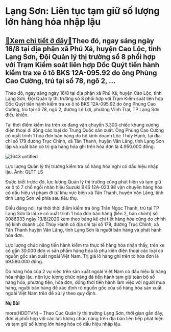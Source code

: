 Lạng Sơn: Liên tục tạm giữ số lượng lớn hàng hóa nhập lậu
=========================================================

[:gift:Xem chi tiết ở đây:gift:](https://hddtvn.com/lang-son-lien-tuc-tam-giu-so-luong-lon-hang-hoa-nhap-lau/)Theo đó, ngay sáng ngày 16/8 tại địa phận xã Phú Xá, huyện Cao Lộc, tỉnh Lạng Sơn, Đội Quản lý thị trường số 8 phối hợp với Trạm Kiểm soát liên hợp Dốc Quýt tiến hành kiểm tra xe ô tô BKS 12A-095.92 do ông Phùng Cao Cường, trú tại số 78, ngõ 2, …
------------------------------------------------------------------------------------------------------------------------------------------------------------------------------------------------------------------------------------------------------


Theo đó, ngay sáng ngày 16/8 tại địa phận xã Phú Xá, huyện Cao Lộc, tỉnh Lạng Sơn, Đội Quản lý thị trường số 8 phối hợp với Trạm Kiểm soát liên hợp Dốc Quýt tiến hành kiểm tra xe ô tô BKS 12A-095.92 do ông Phùng Cao Cường, trú tại số 78, ngõ 2, đường Lê Lợi, phường Vĩnh Trại, TP Lạng Sơn điều khiển.


Tại thời điểm kiểm tra trên xe đang vận chuyển 3.300 chiếc khung xương điện thoại di động các loại do Trung Quốc sản xuất. Ông Phùng Cao Cường có xuất trình 1 hóa đơn bán hàng do hộ kinh doanh Lộc Thúy Hạnh, tại địa chỉ số 179 đường Trục Chính, xã Tân Thanh, huyện Văn Lãng, tỉnh Lạng Sơn lập và xuất bán có trị giá hàng hóa ghi trên hóa đơn là 4.950.000 đồng.





![1643 untitled](https://haiquanonline.com.vn/stores/news_dataimages/nubt/082020/19/08/in_article/1643_untitled.png?rt=20200819085221 "Lực lượng Quản lý thị trường kiểm tra số hàng hóa nghi có dấu hiệu nhập lậu. Ảnh: QLTT LS")


Lực lượng Quản lý thị trường kiểm tra số hàng hóa nghi có dấu hiệu nhập lậu. Ảnh: QLTT LS



Được biết trước đó, lực lượng Quản lý thị trường cũng phát hiện và tạm giữ xe ô tô 7 chỗ ngồi nhãn hiệu Suzuki BKS 12A-023.98 vận chuyển hàng hóa có dấu hiệu vi phạm đi từ khu vực biên xã Tân Thanh, huyện Văn Lãng, tỉnh tỉnh Lạng Sơn về phía sau tiêu thụ.


Điều đáng nói, tại thời thời điểm kiểm tra ông Trần Ngọc Thanh, trú tại TP Lạng Sơn là lái xe có xuất trình 1 hóa đơn bán hàng (liên 2, bản chính) số 0086333 ngày 13/8/2020 kèm theo bảng kê chi tiết hàng hóa cũng do chính hộ kinh doanh Lộc Thúy Hạnh có địa chỉ tại số 179, đường Trục Chính, xã Tân Thanh huyện Văn Lãng, tỉnh Lạng Sơn là người bán hàng và phát hành hóa đơn.


Lực lượng chức năng tiến hành kiểm tra thực tế hàng hóa nhận thấy, trên xe có gần 30.000 đơn vị sản phẩm hàng hóa là phụ kiện điện thoại các loại có nguồn gốc sản xuất ngoài Việt Nam. Trị giá lô hàng ghi trên tờ hóa đơn là 69.580.000 đồng.


Do hàng hóa của 2 vụ việc trên sản xuất ngoài Việt Nam có dấu hiệu là hàng hóa nhập lậu, nên lực lượng chức năng đã tiến hành tạm giữ toàn bộ số hàng hóa, phương tiện, hóa đơn, đồng thời tiến hành làm việc với người mua hàng, người bán hàng để xác định rõ nguồn gốc của số hàng hóa sản xuất ngoài Việt Nam trên để xử lý theo quy định.




**Nụ Bùi**



more(HDDTVN) – Theo Cục Quản lý thị trường Lạng Sơn, thời gian gần đây, đơn vị phối hợp với các lực lượng chức năng trên địa bàn liên tiếp phát hiện và tạm giữ số lượng lớn hàng hóa có dấu hiệu nhập lậu.

